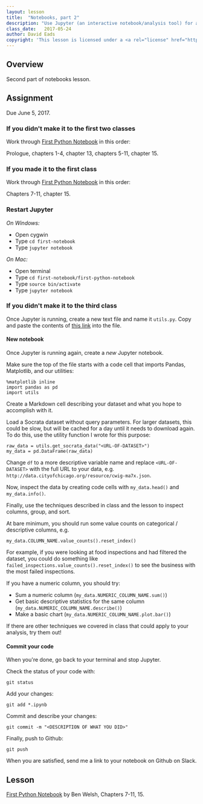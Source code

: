 ```yaml
---
layout: lesson
title:  "Notebooks, part 2"
description: "Use Jupyter (an interactive notebook/analysis tool) for advanced visualization and analysis."
class_date:   2017-05-24
author: David Eads
copyright: 'This lesson is licensed under a <a rel="license" href="http://creativecommons.org/licenses/by-sa/4.0/">Creative Commons Attribution-ShareAlike 4.0 International License</a>.'
---
```


## Overview

Second part of notebooks lesson.

## Assignment

Due June 5, 2017.

### If you didn't make it to the first two classes

Work through [First Python Notebook](http://first-python-notebook.readthedocs.io/en/latest/) in this order:

Prologue, chapters 1-4, chapter 13, chapters 5-11, chapter 15.

### If you made it to the first class

Work through [First Python Notebook](http://first-python-notebook.readthedocs.io/en/latest/) in this order:

Chapters 7-11, chapter 15.

### Restart Jupyter

*On Windows:*

* Open cygwin
* Type `cd first-notebook`
* Type `jupyter notebook`

*On Mac:*

* Open terminal
* Type `cd first-notebook/first-python-notebook`
* Type `source bin/activate`
* Type `jupyter notebook`

### If you didn't make it to the third class

Once Jupyter is running, create a new text file and name it `utils.py`. Copy and paste the contents of [this link](https://gist.githubusercontent.com/eads/cab99b13aad9bd18255c927a809c0d00/raw/044818511774e12bfb3a48125a3b0b60e7001035/utils.py) into the file.

#### New notebook

Once Jupyter is running again, create a *new* Jupyter notebook.

Make sure the top of the file starts with a code cell that imports Pandas, Matplotlib, and our utilities:

```
%matplotlib inline
import pandas as pd
import utils
```

Create a Markdown cell describing your dataset and what you hope to accomplish with it.

Load a Socrata dataset without query parameters. For larger datasets, this could be slow, but will be cached for a day until it needs to download again. To do this, use the utility function I wrote for this purpose:

```
raw_data = utils.get_socrata_data("<URL-OF-DATASET>")
my_data = pd.DataFrame(raw_data)
```

Change `df` to a more descriptive variable name and replace `<URL-OF-DATASET>` with the full URL to your data, e.g. `http://data.cityofchicago.org/resource/cwig-ma7x.json`.

Now, inspect the data by creating code cells with `my_data.head()` and `my_data.info()`.

Finally, use the techniques described in class and the lesson to inspect columns, group, and sort.

At bare minimum, you should run some value counts on categorical / descriptive columns, e.g.

```
my_data.COLUMN_NAME.value_counts().reset_index()
```

For example, if you were looking at food inspections and had filtered the dataset, you could do something like `failed_inspections.value_counts().reset_index()` to see the business with the most failed inspections.

If you have a numeric column, you should try:

* Sum a numeric column (`my_data.NUMERIC_COLUMN_NAME.sum()`)
* Get basic descriptive statistics for the same column (`my_data.NUMERIC_COLUMN_NAME.describe()`)
* Make a basic chart (`my_data.NUMERIC_COLUMN_NAME.plot.bar()`)

If there are other techniques we covered in class that could apply to your analysis, try them out!

#### Commit your code

When you're done, go back to your terminal and stop Jupyter.

Check the status of your code with:

```
git status
```

Add your changes:

```
git add *.ipynb
```

Commit and describe your changes:

```
git commit -m "<DESCRIPTION OF WHAT YOU DID>"
```

Finally, push to Github:

```
git push
```

When you are satisfied, send me a link to your notebook on Github on Slack.

## Lesson

[First Python Notebook](http://first-python-notebook.readthedocs.io/en/latest/) by Ben Welsh, Chapters 7-11, 15.

